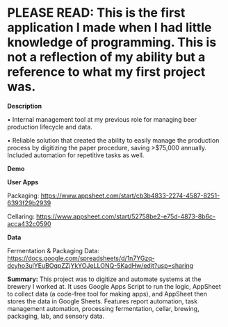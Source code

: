 # PLEASE READ: This is the first application I made when I had little knowledge of programming. This is not a reflection of my ability but a reference to what my first project was.

**Description** 

• Internal management tool at my previous role for managing beer production lifecycle and data.

• Reliable solution that created the ability to easily manage the production process by digitizing the paper procedure, saving >$75,000 annually. Included automation for repetitive tasks as well.

**Demo**

**User Apps**

Packaging: https://www.appsheet.com/start/cb3b4833-2274-4587-8251-6393f29b2939

Cellaring: https://www.appsheet.com/start/52758be2-e75d-4873-8b6c-acca432c0590

**Data**

Fermentation & Packaging Data: https://docs.google.com/spreadsheets/d/1n7YGzq-dcyho3ulYEuBOqpZZjYkYOJeLLONQ-5KadHw/edit?usp=sharing



**Summary:** This project was to digitize and automate systems at the brewery I worked at. It uses Google Apps Script to run the logic, AppSheet to collect data (a code-free tool for making apps), and AppSheet then stores the data in Google Sheets. Features report automation, task management automation, processing fermentation, cellar, brewing, packaging, lab, and sensory data.
